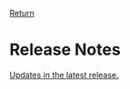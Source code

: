 [Return](../../index.md)


# Release Notes
[Updates in the latest release.](../../ReleaseNotesUseCaseDK.md)